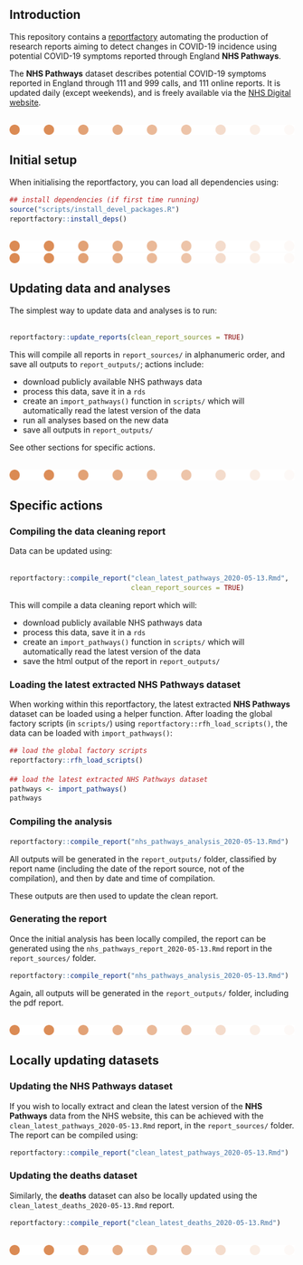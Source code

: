 
## Introduction

This repository contains a
[reportfactory](https://github.com/reconhub/reportfactory) automating the
production of research reports aiming to detect changes in COVID-19 incidence
using potential COVID-19 symptoms reported through England **NHS Pathways**.

The **NHS Pathways** dataset describes potential COVID-19 symptoms reported in 
England through 111 and 999 calls, and 111 online reports. It is updated 
daily (except weekends), and is freely available via the [NHS Digital website](https://digital.nhs.uk/data-and-information/publications/statistical/mi-potential-covid-19-symptoms-reported-through-nhs-pathways-and-111-online/latest).



<br>
<img src="data/images/line_bubbles.png" alt="line">



## Initial setup

When initialising the reportfactory, you can load all dependencies using:

``` r
## install dependencies (if first time running)
source("scripts/install_devel_packages.R")
reportfactory::install_deps()

``` 


<br>
<img src="data/images/line_bubbles.png" alt="line">




<br>
<img src="data/images/line_bubbles.png" alt="line">


## Updating data and analyses

The simplest way to update data and analyses is to run:

```r

reportfactory::update_reports(clean_report_sources = TRUE)

```

This will compile all reports in `report_sources/` in alphanumeric order, and
save all outputs to `report_outputs/`; actions include:

* download publicly available NHS pathways data
* process this data, save it in a `rds`
* create an `import_pathways()` function in `scripts/` which will automatically
  read the latest version of the data
* run all analyses based on the new data
* save all outputs in `report_outputs/`


See other sections for specific actions.





<br>
<img src="data/images/line_bubbles.png" alt="line">


## Specific actions

### Compiling the data cleaning report

Data can be updated using:

```r

reportfactory::compile_report("clean_latest_pathways_2020-05-13.Rmd",
                              clean_report_sources = TRUE)

```

This will compile a data cleaning report which will: 

* download publicly available NHS pathways data
* process this data, save it in a `rds`
* create an `import_pathways()` function in `scripts/` which will automatically
  read the latest version of the data
* save the html output of the report in `report_outputs/`




### Loading the latest extracted NHS Pathways dataset

When working within this reportfactory, the latest extracted **NHS Pathways** 
dataset can be loaded using a helper function. After loading the global factory
scripts (in `scripts/`) using `reportfactory::rfh_load_scripts()`, the data can 
be loaded with `import_pathways()`:

```r
## load the global factory scripts
reportfactory::rfh_load_scripts()

## load the latest extracted NHS Pathways dataset
pathways <- import_pathways()
pathways

```



### Compiling the analysis

```r
reportfactory::compile_report("nhs_pathways_analysis_2020-05-13.Rmd")
```

All outputs will be generated in the `report_outputs/` folder, classified
by report name (including the date of the report source, not of the
compilation), and then by date and time of compilation.

These outputs are then used to update the clean report.


### Generating the report 

Once the initial analysis has been locally compiled, the report can be 
generated using the `nhs_pathways_report_2020-05-13.Rmd` report in the
`report_sources/` folder. 

```r
reportfactory::compile_report("nhs_pathways_analysis_2020-05-13.Rmd")
```

Again, all outputs will be generated in the `report_outputs/` folder,
including the pdf report.




<br>
<img src="data/images/line_bubbles.png" alt="line">




## Locally updating datasets

### Updating the NHS Pathways dataset

If you wish to locally extract and clean the latest version of the
**NHS Pathways** data from the NHS website, this can be achieved with
the `clean_latest_pathways_2020-05-13.Rmd` report, in the
`report_sources/` folder. The report can be compiled using:

```r
reportfactory::compile_report("clean_latest_pathways_2020-05-13.Rmd")
```


### Updating the deaths dataset

Similarly, the **deaths** dataset can also be locally updated using the
`clean_latest_deaths_2020-05-13.Rmd` report.

```r
reportfactory::compile_report("clean_latest_deaths_2020-05-13.Rmd")
```


<br>
<img src="data/images/line_bubbles.png" alt="line">


